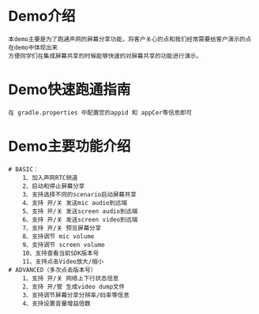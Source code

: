 # Demo介绍
    本demo主要是为了跑通声网的屏幕分享功能，将客户关心的点和我们经常需要给客户演示的点在demo中体现出来
    方便同学们在集成屏幕共享的时候能够快速的对屏幕共享的功能进行演示。

# Demo快速跑通指南
    在 gradle.properties 中配置您的appid 和 appCer等信息即可

# Demo主要功能介绍
    # BASIC：
        1、加入声网RTC频道
        2、启动和停止屏幕分享
        3、支持选择不同的scenario启动屏幕共享
        4、支持 开/关 发送mic audio到远端
        5、支持 开/关 发送screen audio到远端
        6、支持 开/关 发送screen video到远端
        7、支持 开/关 预览屏幕分享
        8、支持调节 mic volume
        9、支持调节 screen volume
        10、支持查看当前SDK版本号
        11、支持点击Video放大/缩小
    # ADVANCED（多次点击版本号）
        1、支持 开/关 网络上下行状态信息
        2、支持 开/管 生成video dump文件
        3、支持调节屏幕分享分辨率/码率等信息
        4、支持设置音量增益倍数